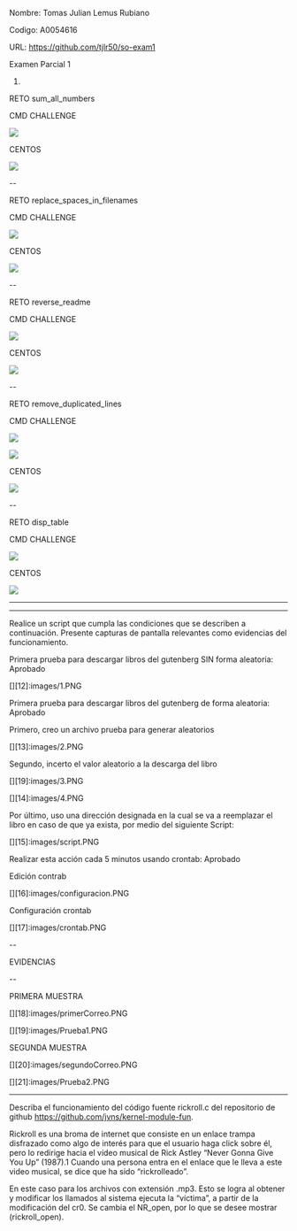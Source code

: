 
Nombre: Tomas Julian Lemus Rubiano

Codigo: A0054616

URL: https://github.com/tjlr50/so-exam1

Examen Parcial 1

1.

RETO sum_all_numbers

CMD CHALLENGE

![][1]

[1]:images/c1.PNG

CENTOS

![][2]

[2]:images/c1_centos.PNG


--


RETO replace_spaces_in_filenames

CMD CHALLENGE

![][3]

[3]:images/c2.PNG

CENTOS

![][4]

[4]:images/c2_centos.PNG

--


RETO reverse_readme

CMD CHALLENGE

![][5]

[5]:images/c3.PNG

CENTOS

![][6]

[6]:images/c3_centos.PNG

--

RETO remove_duplicated_lines


CMD CHALLENGE

![][7]

[7]:images/c4_1.PNG

![][11]

[11]:images/c4_2.PNG

CENTOS

![][8]

[8]:images/c4_centos.PNG

--

RETO disp_table

CMD CHALLENGE

![][9]

[9]:images/c5.PNG

CENTOS

![][10]

[10]:images/c5_centos.PNG

----

---

Realice un script que cumpla las condiciones que se describen a continuación. Presente capturas de pantalla relevantes como evidencias del funcionamiento.

Primera prueba para descargar libros del gutenberg SIN forma aleatoria: Aprobado


[][12]:images/1.PNG


Primera prueba para descargar libros del gutenberg de forma aleatoria: Aprobado

Primero, creo un archivo prueba para generar aleatorios



[][13]:images/2.PNG

Segundo, incerto el valor aleatorio a la descarga del libro

[][19]:images/3.PNG




[][14]:images/4.PNG
 
 Por último, uso una dirección designada en la cual se va a reemplazar el libro en caso de que ya exista, por medio del siguiente Script:
 
 
[][15]:images/script.PNG


Realizar esta acción cada 5 minutos usando crontab: Aprobado

Edición contrab


[][16]:images/configuracion.PNG

Configuración crontab


[][17]:images/crontab.PNG

--

EVIDENCIAS

--

PRIMERA MUESTRA

[][18]:images/primerCorreo.PNG

[][19]:images/Prueba1.PNG


SEGUNDA MUESTRA

[][20]:images/segundoCorreo.PNG

[][21]:images/Prueba2.PNG


------------------------------------------------------


Describa el funcionamiento del código fuente rickroll.c del repositorio de github https://github.com/jvns/kernel-module-fun. 

Rickroll es una broma de internet que consiste en un enlace trampa disfrazado como algo de interés para que el usuario haga click sobre él, pero lo redirige hacia el vídeo musical de Rick Astley “Never Gonna Give You Up” (1987).1 Cuando una persona entra en el enlace que le lleva a este video musical, se dice que ha sido “rickrolleado”.

En este caso para los archivos con extensión .mp3. Esto se logra al obtener y modificar los llamados al sistema ejecuta la “víctima”, a partir de la modificación del cr0. Se cambia el NR_open, por lo que se desee mostrar (rickroll_open).




















